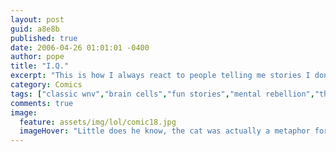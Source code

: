 ```yaml
---
layout: post
guid: a8e8b
published: true
date: 2006-04-26 01:01:01 -0400
author: pope
title: "I.Q."
excerpt: "This is how I always react to people telling me stories I don't want to hear. I...I'm so lonely."
category: Comics
tags: ["classic wnv","brain cells","fun stories","mental rebellion","this is how I react to TMZ.com"]
comments: true 
image:
  feature: assets/img/lol/comic18.jpg
  imageHover: "Little does he know, the cat was actually a metaphor for his own mortality and the story went much deeper than he could possibly imagine."
---
```



